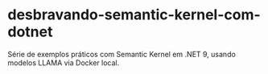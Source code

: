 # desbravando-semantic-kernel-com-dotnet
Série de exemplos práticos com Semantic Kernel em .NET 9, usando modelos LLAMA via Docker local.
